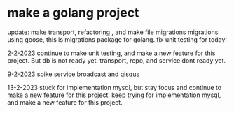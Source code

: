 # make a golang project

update: make transport, refactoring , and make file migrations
migrations using goose, this is migrations package for golang. 
fix unit testing for today!

2-2-2023
continue to make unit testing, and make a new feature for this project. But db is not ready yet.
transport, repo, and service dont ready yet.

9-2-2023
spike service broadcast and qisqus

13-2-2023
stuck for implementation mysql, but stay focus and continue to make a new feature for this project.
keep trying for implementation mysql, and make a new feature for this project.